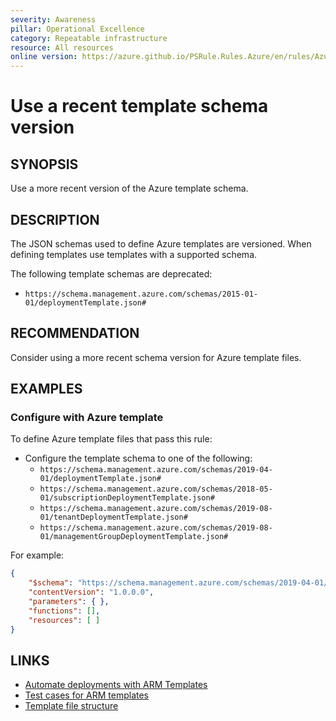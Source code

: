 ```yaml
---
severity: Awareness
pillar: Operational Excellence
category: Repeatable infrastructure
resource: All resources
online version: https://azure.github.io/PSRule.Rules.Azure/en/rules/Azure.Template.TemplateSchema/
---
```


# Use a recent template schema version

## SYNOPSIS

Use a more recent version of the Azure template schema.

## DESCRIPTION

The JSON schemas used to define Azure templates are versioned.
When defining templates use templates with a supported schema.

The following template schemas are deprecated:

- `https://schema.management.azure.com/schemas/2015-01-01/deploymentTemplate.json#`

## RECOMMENDATION

Consider using a more recent schema version for Azure template files.

## EXAMPLES

### Configure with Azure template

To define Azure template files that pass this rule:

- Configure the template schema to one of the following:
  - `https://schema.management.azure.com/schemas/2019-04-01/deploymentTemplate.json#`
  - `https://schema.management.azure.com/schemas/2018-05-01/subscriptionDeploymentTemplate.json#`
  - `https://schema.management.azure.com/schemas/2019-08-01/tenantDeploymentTemplate.json#`
  - `https://schema.management.azure.com/schemas/2019-08-01/managementGroupDeploymentTemplate.json#`

For example:

```json
{
    "$schema": "https://schema.management.azure.com/schemas/2019-04-01/deploymentTemplate.json#",
    "contentVersion": "1.0.0.0",
    "parameters": { },
    "functions": [],
    "resources": [ ]
}
```

## LINKS

- [Automate deployments with ARM Templates](https://learn.microsoft.com/azure/architecture/framework/devops/automation-infrastructure#automate-deployments-with-arm-templates)
- [Test cases for ARM templates](https://docs.microsoft.com/azure/azure-resource-manager/templates/template-test-cases)
- [Template file structure](https://docs.microsoft.com/azure/azure-resource-manager/templates/template-syntax)
